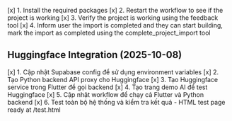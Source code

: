 [x] 1. Install the required packages
[x] 2. Restart the workflow to see if the project is working
[x] 3. Verify the project is working using the feedback tool
[x] 4. Inform user the import is completed and they can start building, mark the import as completed using the complete_project_import tool

## Huggingface Integration (2025-10-08)
[x] 1. Cập nhật Supabase config để sử dụng environment variables
[x] 2. Tạo Python backend API proxy cho Huggingface
[x] 3. Tạo Huggingface service trong Flutter để gọi backend
[x] 4. Tạo trang demo AI để test Huggingface
[x] 5. Cập nhật workflow để chạy cả Flutter và Python backend
[x] 6. Test toàn bộ hệ thống và kiểm tra kết quả - HTML test page ready at /test.html